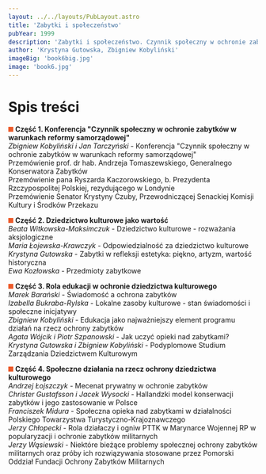 ```yaml
---
layout: ../../layouts/PubLayout.astro
title: 'Zabytki i społeczeństwo'
pubYear: 1999
description: 'Zabytki i społeczeństwo. Czynnik społeczny w ochronie zabytków w warunkach reformy samorządowej, red. Krystyna Gutowska i Zbigniew Kobyliński. Warszawa 1999'
author: 'Krystyna Gutowska, Zbigniew Kobyliński'
imageBig: 'book6big.jpg'
image: 'book6.jpg'
---
```

<h1>Spis treści</h1>
<p><img class="inline" src="/grafika/red_box.gif" width="10" height="10"> <strong>Część 
1. Konferencja &quot;Czynnik społeczny w ochronie zabytków w warunkach 
reformy samorządowej&quot;</strong><br>
<em> Zbigniew Kobyliński i Jan Tarczyński</em> - Konferencja &quot;Czynnik 
społeczny w ochronie zabytków w warunkach reformy samorządowej&quot;<br>
Przemówienie prof. dr hab. Andrzeja Tomaszewskiego, Generalnego 
Konserwatora Zabytków<br>
Przemówienie pana Ryszarda Kaczorowskiego, b. Prezydenta Rzczypospolitej 
Polskiej, rezydującego w Londynie<br>
Przemówienie Senator Krystyny Czuby, Przewodniczącej Senackiej 
Komisji Kultury i Środków Przekazu</p>
<p><img class="inline" src="/grafika/red_box.gif" width="10" height="10"> <strong>Część 
2. Dziedzictwo kulturowe jako wartość</strong><br>
<em> Beata Witkowska-Maksimczuk</em> - Dziedzictwo kulturowe - 
rozważania aksjologiczne<br>
<em> Maria Łojewska-Krawczyk</em> - Odpowiedzialność za dziedzictwo 
kulturowe<br>
<em> Krystyna Gutowska</em> - Zabytki w refleksji estetyka: piękno, 
artyzm, wartość historyczna<br>
<em> Ewa Kozłowska</em> - Przedmioty zabytkowe</p>
<p><img class="inline" src="/grafika/red_box.gif" width="10" height="10"> <strong>Część 
3. Rola edukacji w ochronie dziedzictwa kulturowego</strong><br>
<em> Marek Barański</em> - Świadomość a ochrona zabytków<br>
<em> Izabella Bukraba-Rylska</em> - Lokalne zasoby kulturowe - 
stan świadomości i społeczne inicjatywy<br>
<em> Zbigniew Kobyliński</em> - Edukacja jako najważniejszy element 
programu działań na rzecz ochrony zabytków<br>
<em> Agata Wójcik i Piotr Szpanowski</em> - Jak uczyć opieki nad 
zabytkami?<br>
<em> Krystyna Gutowska i Zbigniew Kobyliński</em> - Podyplomowe 
Studium Zarządzania Dziedzictwem Kulturowym</p>
<p><img class="inline" src="/grafika/red_box.gif" width="10" height="10"> <strong>Część 
4. Społeczne działania na rzecz ochrony dziedzictwa kulturowego</strong><br>
<em> Andrzej Łojszczyk</em> - Mecenat prywatny w ochronie zabytków<br>
<em> Christer Gustafsson i Jacek Wysocki</em> - Hallandzki model 
konserwacji zabytków i jego zastosowanie w Polsce<br>
<em> Franciszek Midura</em> - Społeczna opieka nad zabytkami w 
działalności Polskiego Towarzystwa Turystyczno-Krajoznawczego<br>
<em> Jerzy Chłopecki</em> - Rola działaczy i ogniw PTTK w Marynarce 
Wojennej RP w popularyzacji i ochronie zabytków militarnych<br>
<em> Jerzy Wąsiewski</em> - Niektóre bieżące problemy społecznej 
ochrony zabytków militarnych oraz próby ich rozwiązywania stosowane 
przez Pomorski Oddział Fundacji Ochrony Zabytków Militarnych</p>